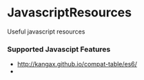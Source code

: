 # JavascriptResources
Useful javascript resources

### Supported Javascipt Features

- http://kangax.github.io/compat-table/es6/
- 
